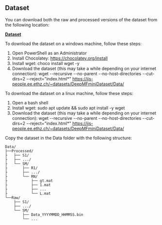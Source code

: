 ## Dataset

You can download both the raw and processed versions of the dataset from the following location:

[**Dataset**](https://iis-people.ee.ethz.ch/~datasets/DeepMFminiDataset/)

To download the dataset on a windows machine, follow these steps:
1. Open PowerShell as an Administrator
2. Install Chocolatey: https://chocolatey.org/install
3. Install wget: choco install wget -y
4. Download the dataset (this may take a while depending on your internet connection): wget --recursive --no-parent --no-host-directories --cut-dirs=2 --reject="index.html*" https://iis-people.ee.ethz.ch/~datasets/DeepMFminiDataset/Data/

To download the dataset on a linux machine, follow these steps:
1. Open a bash shell
2. Install wget: sudo apt update && sudo apt install -y wget
3. Download the dataset (this may take a while depending on your internet connection): wget --recursive --no-parent --no-host-directories --cut-dirs=2 --reject="index.html*" https://iis-people.ee.ethz.ch/~datasets/DeepMFminiDataset/Data/

Copy the dataset in the Data folder with the following structure:

```plaintext
Data/
├──Processed/
├	├── S1/
├	├── .../
├	└── SM/
├		├── R1/
├		├── .../
├		└── RN/
├			├── gt.mat
├			├── 1.mat
├			├── ...
├			└── L.mat
└──Raw/
	├── S1/
	├── .../
	└── SM/
		├── Data_YYYYMMDD_HHMMSS.bin
		└── ...
```